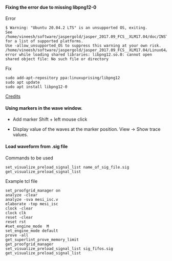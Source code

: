 #### Fixing the error due to missing libpng12-0

Error

    $ Warning: "Ubuntu 20.04.2 LTS" is an unsupported OS, exiting.
    See /home/vineesh/software/jaspergold/jasper_2017.09_FCS__XLM17.04/doc/INSTALL.pdf for a list of supported platforms.
    Use -allow_unsupported_OS to suppress this warning at your own risk.
    /home/vineesh/software/jaspergold/jasper_2017.09_FCS__XLM17.04/Linux64/bin/jg_console: error while loading shared libraries: libpng12.so.0: cannot open shared object file: No such file or directory

Fix

    sudo add-apt-repository ppa:linuxuprising/libpng12
    sudo apt update
    sudo apt install libpng12-0

[Credits](https://askubuntu.com/questions/1256637/troubles-with-libpng12-so-0-no-version-information-available)

#### Using markers in the wave window.

* Add marker
Shift + left mouse click

* Display value of the waves at the marker position.
View -> Show trace values.

#### Load waveform from .sig file

Commands to be used
```console
set_visualize_preload_signal_list name_of_sig_file.sig
get_visualize_preload_signal_list
```

Example tcl file

```console
set_proofgrid_manager on
analyze -clear
analyze -sva mesi_isc.v
elaborate -top mesi_isc
clock -clear
clock clk
reset -clear
reset rst
#set_engine_mode  M
set_engine_mode default
prove -all
get_superlint_prove_memory_limit
get_proofgrid_manager
set_visualize_preload_signal_list sig_fifos.sig
get_visualize_preload_signal_list
```
